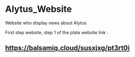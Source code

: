 # Alytus_Website
Website who display news about Alytus



First step website, step 1 of the plate website link :
## https://balsamiq.cloud/susxjxg/pt3rt0i

